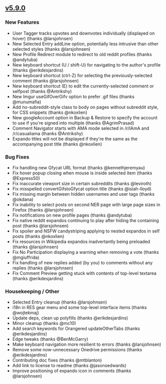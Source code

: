 ## [v5.9.0](https://github.com/honestbleeps/Reddit-Enhancement-Suite/releases/v5.9.0)


### New Features

- User Tagger tracks upvotes and downvotes individually (displayed on hover) (thanks @larsjohnsen)
- New Selected Entry addLine option, potentially less intrusive than other selected styles (thanks @larsjohnsen)
- New Profile Redirect module to redirect to old reddit profiles (thanks @andytuba)
- New keyboard shortcut (U / shift-U) for navigating to the author's profile (thanks @erikdesjardins)
- New keyboard shortcut (ctrl-Z) for selecting the previously-selected comment (thanks @larsjohnsen)
- New keyboard shortcut (E) to edit the currently-selected comment or selfpost (thanks @Antrikshy)
- New Imgur useGifOverGifv option to prefer .gif files (thanks @munumafia)
- Add no-subreddit-style class to body on pages without subreddit style, for CSS snippets (thanks @nkoxlien)
- New googleAccount option in Backup & Restore to specify the account to use if you're signed into multiple (thanks @AgrimPrasad)
- Comment Navigator starts with AMA mode selected in /r/IAmA and /r/casualiama (thanks @Antrikshy)
- Expando titles will not be displayed if they're the same as the accompanying post title (thanks @nkoxlien)

### Bug Fixes

- Fix handling new Gfycat URL format (thanks @kennethjeremyau)
- Fix hover popup closing when mouse is inside selected item (thanks @Express50)
- Fix inaccurate viewport size in certain subreddits (thanks @leviroth)
- Fix misspelled convertGifstoGfycat option title (thanks @isiah-lloyd)
- Fix missing margin between hidden usernames and user tags (thanks @okdana)
- Fix inability to select posts on second NER page with large page sizes in Firefox (thanks @larsjohnsen)
- Fix notifications on new profile pages (thanks @andytuba)
- Fix native reddit expandos continuing to play after hiding the containing post (thanks @larsjohnsen)
- Fix spoiler and NSFW candystriping applying to nested expandos in self posts (thanks @nkoxlien)
- Fix resources in Wikipedia expandos inadvertantly being preloaded (thanks @larsjohnsen)
- Fix No Participation displaying a warning when removing a vote (thanks @mgiuffrida)
- Fix handling of new replies added (by you) to comments without any replies (thanks @larsjohnsen)
- Fix Comment Preview getting stuck with contents of top-level textarea (thanks @erikdesjardins)

### Housekeeping / Other

- Selected Entry cleanup (thanks @larsjohnsen)
- i18n in RES gear menu and some top-level interface items (thanks @wojtekmaj)
- Update deps, clean up polyfills (thanks @erikdesjardins)
- Minor cleanup (thanks @mc10)
- Add search keywords for Orangered updateOtherTabs (thanks @erikdesjardins)
- Edge tweaks (thanks @BenMcGarry)
- Make keyboard navigation more resilient to errors (thanks @larsjohnsen)
- Remove some now-unnecessary Onedrive permissions (thanks @erikdesjardins)
- Contributing doc fixes (thanks @mtblanton)
- Add link to license to readme (thanks @jasonsedwards)
- Improve positioning of expando icon in comments (thanks @larsjohnsen)
